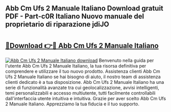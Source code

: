 ## Abb Cm Ufs 2 Manuale Italiano Download gratuit PDF - Part-c0R Italiano Nuovo manuale del proprietario di riparazione jdiJO

# <h2><a href="http://dfh1lo2.blite.top/?on=Abb+Cm+Ufs+2+Manuale+Italiano">🔗Download 👉🔴 Abb Cm Ufs 2 Manuale Italiano</a></h2>

[![Abb Cm Ufs 2 Manuale Italiano download](https://i.imgur.com/lujVjoI.png)](http://dfh1lo2.blite.top/?on=Abb+Cm+Ufs+2+Manuale+Italiano)
Benvenuto nella guida per l'utente Abb Cm Ufs 2 Manuale Italiano, la tua risorsa definitiva per comprendere e utilizzare il tuo nuovo prodotto. Assistenza clienti Abb Cm Ufs 2 Manuale Italiano se hai bisogno di aiuto, il nostro team di assistenza clienti dedicato è a tua disposizione. Abb Cm Ufs 2 Manuale Italiano ha una serie di funzionalità avanzate tra cui geolocalizzazione, avvisi intelligenti, temi personalizzabili e accesso multiutente, tutti facilmente controllabili dall'interfaccia utente intuitiva e intuitiva. Grazie per aver scelto Abb Cm Ufs 2 Manuale Italiano. Apprezziamo la tua fiducia e il tuo supporto.
